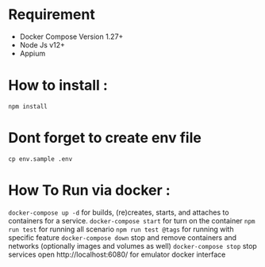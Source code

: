 # Requirement
- Docker Compose Version 1.27+
- Node Js v12+
- Appium

# How to install :
`npm install`

# Dont forget to create env file
`cp env.sample .env`

# How To Run via docker : 
`docker-compose up -d` for builds, (re)creates, starts, and attaches to containers for a service.
`docker-compose start` for turn on the container
`npm run test` for running all scenario
`npm run test @tags` for running with specific feature
`docker-compose down` stop and remove containers and networks (optionally images and volumes as well)
`docker-compose stop` stop services
open http://localhost:6080/ for emulator docker interface
